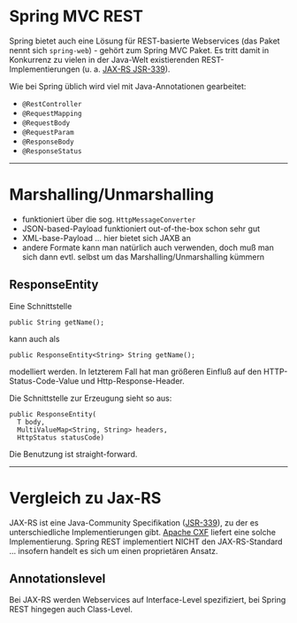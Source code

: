 # Spring MVC REST
Spring bietet auch eine Lösung für REST-basierte Webservices (das Paket nennt sich ``spring-web``) - gehört zum Spring MVC Paket. Es tritt damit in Konkurrenz zu vielen in der Java-Welt existierenden REST-Implementierungen (u. a. [JAX-RS JSR-339](https://jcp.org/en/jsr/detail?id=339)). 

Wie bei Spring üblich wird viel mit Java-Annotationen gearbeitet:

* ``@RestController``
* ``@RequestMapping``
* ``@RequestBody``
* ``@RequestParam``
* ``@ResponseBody``
* ``@ResponseStatus``

---

# Marshalling/Unmarshalling
* funktioniert über die sog. ``HttpMessageConverter``
* JSON-based-Payload funktioniert out-of-the-box schon sehr gut
* XML-base-Payload ... hier bietet sich JAXB an
* andere Formate kann man natürlich auch verwenden, doch muß man sich dann evtl. selbst um das Marshalling/Unmarshalling kümmern

## ResponseEntity
Eine Schnittstelle

    public String getName();
    
kann auch als 

    public ResponseEntity<String> String getName();

modelliert werden. In letzterem Fall hat man größeren Einfluß auf den HTTP-Status-Code-Value und Http-Response-Header.

Die Schnittstelle zur Erzeugung sieht so aus:

    public ResponseEntity(
      T body, 
      MultiValueMap<String, String> headers, 
      HttpStatus statusCode)
    
Die Benutzung ist straight-forward.

---

# Vergleich zu Jax-RS
JAX-RS ist eine Java-Community Specifikation ([JSR-339](https://jcp.org/en/jsr/detail?id=339)), zu der es unterschiedliche Implementierungen gibt. [Apache CXF](http://cxf.apache.org/docs/jax-rs.html) liefert eine solche Implementierung. Spring REST implementiert NICHT den JAX-RS-Standard ... insofern handelt es sich um einen proprietären Ansatz.

## Annotationslevel

Bei JAX-RS werden Webservices auf Interface-Level spezifiziert, bei Spring REST hingegen auch Class-Level.